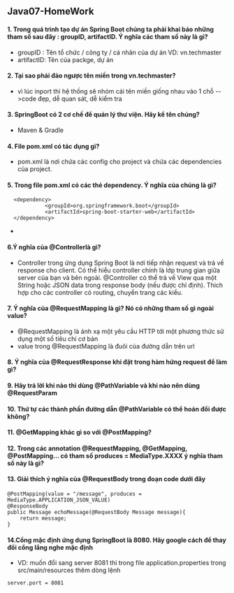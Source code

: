 ## Java07-HomeWork  
#### 1. Trong quá trình tạo dự án Spring Boot chúng ta phải khai báo những tham số sau đây : groupID, artifactID. Ý nghĩa các tham số này là gì?
- groupID : Tên tổ chức / công ty / cá nhân của dự án VD: vn.techmaster
- artifactID: Tên của packge, dự án
#### 2. Tại sao phải đảo ngược tên miền trong <groupId>vn.techmaster</groupId>?
- vì lúc inport thì hệ thống sẽ nhóm cái tên miền giống nhau vào 1 chỗ -->code đẹp, dễ quan sát, dễ kiểm tra
#### 3. SpringBoot có 2 cơ chế để quản lý thư viện. Hãy kể tên chúng?
- Maven & Gradle
#### 4. File pom.xml có tác dụng gì?
- pom.xml là nơi chứa các config cho project và chứa các dependencies của project.
#### 5. Trong file pom.xml có các thẻ dependency. Ý nghĩa của chúng là gì?
```
  <dependency>
            <groupId>org.springframework.boot</groupId>
            <artifactId>spring-boot-starter-web</artifactId>
  </dependency>
```
- 
#### 6.Ý nghĩa của @Controllerlà gì?
- Controller trong ứng dụng Spring Boot là nơi tiếp nhận request và trả về response cho client. Có thể hiểu controller chính là lớp trung gian giữa server của bạn và bên ngoài.
@Controller có thể trả về View qua một String hoặc JSON data trong response body (nếu được chỉ định). Thích hợp cho các controller có routing, chuyển trang các kiểu.
#### 7. Ý nghĩa của @RequestMapping là gì? Nó có những tham số gì ngoài value?
- @RequestMapping là ánh xạ một yêu cầu HTTP tới một phương thức sử dụng một số tiêu chí cơ bản
- value trong @RequestMapping là đuôi của đường dẫn trên url
#### 8. Ý nghĩa của @RequestResponse khi đặt trong hàm hứng request để làm gì?

#### 9. Hãy trả lời khi nào thì dùng @PathVariable và khi nào nên dùng @RequestParam

#### 10. Thứ tự các thành phần đường dẫn @PathVariable có thể hoán đổi được không?

#### 11. @GetMapping khác gì so với @PostMapping?
#### 12. Trong các annotation @RequestMapping, @GetMapping, @PostMapping… có tham số produces = MediaType.XXXX ý nghĩa tham số này là gì?

#### 13. Giải thích ý nghĩa của @RequestBody trong đoạn code dưới đây
```
@PostMapping(value = "/message", produces = MediaType.APPLICATION_JSON_VALUE)
@ResponseBody
public Message echoMessage(@RequestBody Message message){
    return message;
}
```
#### 14.Cổng mặc định ứng dụng SpringBoot là 8080. Hãy google cách để thay đổi cổng lắng nghe mặc định
- VD: muốn đổi sang server 8081 thì trong file application.properties trong src/main/resources thêm dòng lệnh
```
server.port = 8081
```